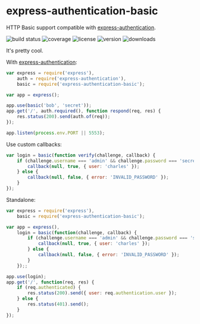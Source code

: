 # express-authentication-basic

HTTP Basic support compatible with [express-authentication].

![build status](http://img.shields.io/travis/izaakschroeder/express-authentication-basic.svg?style=flat&branch=master)
![coverage](http://img.shields.io/coveralls/izaakschroeder/express-authentication-basic.svg?style=flat&branch=master)
![license](http://img.shields.io/npm/l/express-authentication-basic.svg?style=flat)
![version](http://img.shields.io/npm/v/express-authentication-basic.svg?style=flat)
![downloads](http://img.shields.io/npm/dm/express-authentication-basic.svg?style=flat)

It's pretty cool.

With [express-authentication]:

```javascript
var express = require('express'),
	auth = require('express-authentication'),
	basic = require('express-authentication-basic');

var app = express();

app.use(basic('bob', 'secret'));
app.get('/', auth.required(), function respond(req, res) {
	res.status(200).send(auth.of(req));
});

app.listen(process.env.PORT || 5553);
```

Use custom callbacks:

```javascript
var login = basic(function verify(challenge, callback) {
	if (challenge.username === 'admin' && challenge.password === 'secret') {
		callback(null, true, { user: 'charles' });
	} else {
		callback(null, false, { error: 'INVALID_PASSWORD' });
	}
});
```

Standalone:

```javascript
var express = require('express'),
	basic = require('express-authentication-basic');

var app = express(),
	login = basic(function(challenge, callback) {
		if (challenge.username === 'admin' && challenge.password === 'secret') {
			callback(null, true, { user: 'charles' });
		} else {
			callback(null, false, { error: 'INVALID_PASSWORD' });
		}
	});;

app.use(login);
app.get('/', function(req, res) {
	if (req.authenticated) {
		res.status(200).send({ user: req.authentication.user });
	} else {
		res.status(401).send();
	}
});
```

[express-authentication]: https://github.com/izaakschroeder/express-authentication
